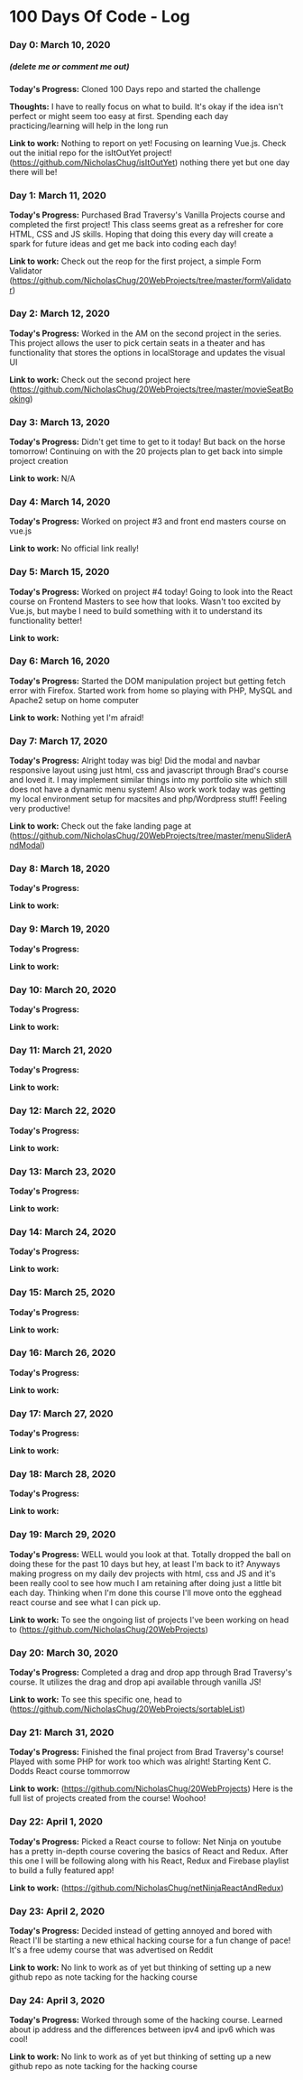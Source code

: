 # 100 Days Of Code - Log

### Day 0: March 10, 2020
##### (delete me or comment me out)

**Today's Progress:** Cloned 100 Days repo and started the challenge

**Thoughts:** I have to really focus on what to build. It's okay if the idea isn't perfect or might seem too easy at first. Spending each day practicing/learning will help in the long run

**Link to work:** Nothing to report on yet! Focusing on learning Vue.js. Check out the initial repo for the isItOutYet project! (https://github.com/NicholasChug/isItOutYet) nothing there yet but one day there will be!

### Day 1: March 11, 2020

**Today's Progress:** Purchased Brad Traversy's Vanilla Projects course and completed the first project! This class seems great as a refresher for core HTML, CSS and JS skills. Hoping that doing this every day will create a spark for future ideas and get me back into coding each day!

**Link to work:** Check out the reop for the first project, a simple Form Validator (https://github.com/NicholasChug/20WebProjects/tree/master/formValidator)

### Day 2: March 12, 2020

**Today's Progress:** Worked in the AM on the second project in the series. This project allows the user to pick certain seats in a theater and has functionality that stores the options in localStorage and updates the visual UI

**Link to work:** Check out the second project here (https://github.com/NicholasChug/20WebProjects/tree/master/movieSeatBooking)

### Day 3: March 13, 2020

**Today's Progress:** Didn't get time to get to it today! But back on the horse tomorrow! Continuing on with the 20 projects plan to get back into simple project creation

**Link to work:** N/A

### Day 4: March 14, 2020

**Today's Progress:** Worked on project #3 and front end masters course on vue.js

**Link to work:** No official link really!

### Day 5: March 15, 2020

**Today's Progress:** Worked on project #4 today! Going to look into the React course on Frontend Masters to see how that looks. Wasn't too excited by Vue.js, but maybe I need to build something with it to understand its functionality better!

**Link to work:** 

### Day 6: March 16, 2020

**Today's Progress:** Started the DOM manipulation project but getting fetch error with Firefox. Started work from home so playing with PHP, MySQL and Apache2 setup on home computer

**Link to work:** Nothing yet I'm afraid!

### Day 7: March 17, 2020

**Today's Progress:** Alright today was big! Did the modal and navbar responsive layout using just html, css and javascript through Brad's course and loved it. I may implement similar things into my portfolio site which still does not have a dynamic menu system! Also work work today was getting my local environment setup for macsites and php/Wordpress stuff! Feeling very productive!

**Link to work:** Check out the fake landing page at (https://github.com/NicholasChug/20WebProjects/tree/master/menuSliderAndModal)

### Day 8: March 18, 2020

**Today's Progress:** 

**Link to work:** 

### Day 9: March 19, 2020

**Today's Progress:** 

**Link to work:** 

### Day 10: March 20, 2020

**Today's Progress:** 

**Link to work:** 

### Day 11: March 21, 2020

**Today's Progress:** 

**Link to work:** 

### Day 12: March 22, 2020

**Today's Progress:** 

**Link to work:** 

### Day 13: March 23, 2020

**Today's Progress:** 

**Link to work:** 

### Day 14: March 24, 2020

**Today's Progress:** 

**Link to work:** 

### Day 15: March 25, 2020

**Today's Progress:** 

**Link to work:** 

### Day 16: March 26, 2020

**Today's Progress:** 

**Link to work:** 

### Day 17: March 27, 2020

**Today's Progress:** 

**Link to work:** 

### Day 18: March 28, 2020

**Today's Progress:** 

**Link to work:** 

### Day 19: March 29, 2020

**Today's Progress:** WELL would you look at that. Totally dropped the ball on doing these for the past 10 days but hey, at least I'm back to it? Anyways making progress on my daily dev projects with html, css and JS and it's been really cool to see how much I am retaining after doing just a little bit each day. Thinking when I'm done this course I'll move onto the egghead react course and see what I can pick up.

**Link to work:** To see the ongoing list of projects I've been working on head to (https://github.com/NicholasChug/20WebProjects)

### Day 20: March 30, 2020

**Today's Progress:** Completed a drag and drop app through Brad Traversy's course. It utilizes the drag and drop api available through vanilla JS! 

**Link to work:** To see this specific one, head to (https://github.com/NicholasChug/20WebProjects/sortableList)

### Day 21: March 31, 2020

**Today's Progress:** Finished the final project from Brad Traversy's course! Played with some PHP for work too which was alright! Starting Kent C. Dodds React course tommorrow

**Link to work:** (https://github.com/NicholasChug/20WebProjects) Here is the full list of projects created from the course! Woohoo!

### Day 22: April 1, 2020

**Today's Progress:** Picked a React course to follow: Net Ninja on youtube has a pretty in-depth course covering the basics of React and Redux. After this one I will be following along with his React, Redux and Firebase playlist to build a fully featured app!

**Link to work:** (https://github.com/NicholasChug/netNinjaReactAndRedux)

### Day 23: April 2, 2020

**Today's Progress:** Decided instead of getting annoyed and bored with React I'll be starting a new ethical hacking course for a fun change of pace! It's a free udemy course that was advertised on Reddit

**Link to work:** No link to work as of yet but thinking of setting up a new github repo as note tacking for the hacking course

### Day 24: April 3, 2020

**Today's Progress:** Worked through some of the hacking course. Learned about ip address and the differences between ipv4 and ipv6 which was cool!

**Link to work:** No link to work as of yet but thinking of setting up a new github repo as note tacking for the hacking course
